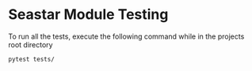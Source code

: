# Seastar Module Testing

To run all the tests, execute the following command while in the projects root directory

```
pytest tests/
```